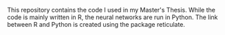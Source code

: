 This repository contains the code I used in my Master's Thesis. While the code is mainly written in R, the neural networks are run in Python.
The link between R and Python is created using the package reticulate. 
